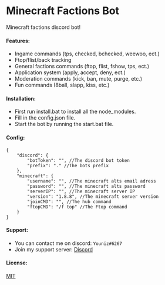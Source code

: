 # Minecraft Factions Bot

Minecraft factions discord bot!

#### Features:
* Ingame commands (tps, checked, bchecked, weewoo, ect.)
* Ftop/flist/back tracking
* General factions commands (ftop, flist, fshow, tps, ect.)
* Application system (apply, accept, deny, ect.)
* Moderation commands (kick, ban, mute, purge, etc.)
* Fun commands (8ball, slapp, kiss, etc.)

#### Installation:
* First run install.bat to install all the node_modules.
* Fill in the config.json file.
* Start the bot by running the start.bat file.

#### Config:

```json5
{
    "discord": {
        "botToken": "", //The discord bot token
        "prefix": "." //The bots prefix
    },
    "minecraft": {
        "username": "", //The minecraft alts email adress
        "password": "", //The minecraft alts password
        "serverIP": "", //The minecraft server IP
        "version": "1.8.8", //The minecraft server version
        "joinCMD": "", //The hub command
        "ftopCMD": "/f top" //The Ftop command
    }
}
```
#### Support:
* You can contact me on discord: `Youniz#6267`
* Join my support server: [Discord](https://discord.gg/aSQsaB4t43)

#### License:
[MIT](https://choosealicense.com/licenses/mit/)

